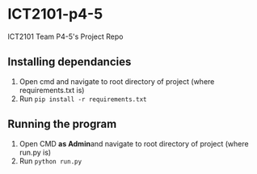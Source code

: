 # ICT2101-p4-5
 ICT2101 Team P4-5's Project Repo
## Installing dependancies
1. Open cmd and navigate to root directory of project (where requirements.txt is)
2. Run `pip install -r requirements.txt`
## Running the program
1. Open CMD **as Admin**and navigate to root directory of project (where run.py is)
2. Run `python run.py`

